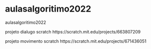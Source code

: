 # aulasalgoritimo2022
aulasalgoritimo2022
<p>projeto dialugo scratch https://scratch.mit.edu/projects/663807209</p>
projeto movimento scratch https://scratch.mit.edu/projects/671436051

